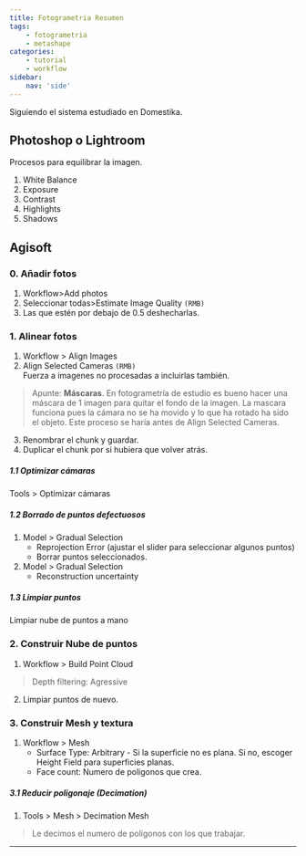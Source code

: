 ```yaml
---
title: Fotogrametria Resumen
tags:
    - fotogrametria
    - metashape
categories:
    - tutorial
    - workflow  
sidebar:
    nav: 'side'
---
```

Siguiendo el sistema estudiado en Domestika.  
## Photoshop o Lightroom  
Procesos para equilibrar la imagen.  
1. White Balance   
2. Exposure  
3. Contrast  
4. Highlights  
5. Shadows    

## Agisoft  
### 0. Añadir fotos  
1. Workflow>Add photos  
2. Seleccionar todas>Estimate Image Quality `(RMB)`    
3. Las que estén por debajo de 0.5 deshecharlas.  

### 1. Alinear fotos  
1. Workflow > Align Images  
2. Align Selected Cameras `(RMB)`   
Fuerza a imagenes no procesadas a incluirlas también.  
> Apunte: **Máscaras**. En fotogrametría de estudio es bueno hacer una máscara de 1 imagen para quitar el fondo de la imagen. La mascara funciona pues la cámara no se ha movido y lo que ha rotado ha sido el objeto.
Este proceso se haría antes de Align Selected Cameras. 
  
3. Renombrar el chunk y guardar.  
4. Duplicar el chunk por si hubiera que volver atrás.  
 
##### 1.1 Optimizar cámaras
Tools > Optimizar cámaras

##### 1.2 Borrado de puntos defectuosos
1. Model > Gradual Selection
    - Reprojection Error (ajustar el slider para seleccionar algunos puntos)
    - Borrar puntos seleccionados.
2. Model > Gradual Selection
    + Reconstruction uncertainty

##### 1.3 Limpiar puntos
Limpiar nube de puntos a mano

### 2. Construir Nube de puntos
1. Workflow > Build Point Cloud
> Depth filtering: Agressive
2. Limpiar puntos de nuevo.

### 3. Construir Mesh y textura
1. Workflow > Mesh
    + Surface Type: Arbitrary - Si la superficie no es plana. Si no, escoger Height Field para superficies planas.   
    + Face count: Numero de poligonos que crea.

##### 3.1 Reducir poligonaje (Decimation)
1. Tools > Mesh > Decimation Mesh
> Le decimos el numero de poligonos con los que trabajar.







--------------------
